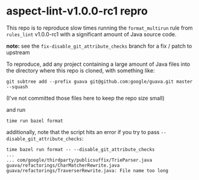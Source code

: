 # aspect-lint-v1.0.0-rc1 repro

This repo is to reproduce slow times running the `format_multirun` rule from
`rules_lint` v1.0.0-rc1 with a significant amount of Java source code.

**note:** see the `fix-disable_git_attribute_checks` branch for a fix / patch to
upstream

To reproduce, add any project containing a large amount of Java files into the
directory where this repo is cloned, with something like:

```
git subtree add --prefix guava git@github.com:google/guava.git master --squash
```

(I've not committed those files here to keep the repo size small)

and run

```
time run bazel format
```

additionally, note that the script hits an error if you try to pass
`--disable_git_attribute_checks`:

```
time bazel run format -- --disable_git_attribute_checks
...
... com/google/thirdparty/publicsuffix/TrieParser.java guava/refactorings/CharMatcherRewrite.java guava/refactorings/TraverserRewrite.java: File name too long
```

